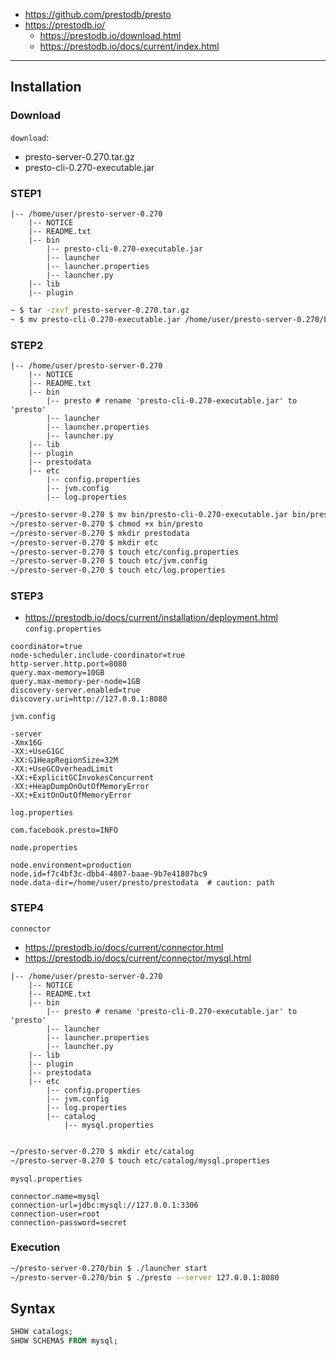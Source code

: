 - https://github.com/prestodb/presto
- https://prestodb.io/
  - https://prestodb.io/download.html 
  - https://prestodb.io/docs/current/index.html

---

## Installation
### Download
`download`:  
- presto-server-0.270.tar.gz
- presto-cli-0.270-executable.jar  

### STEP1
```
|-- /home/user/presto-server-0.270
    |-- NOTICE
    |-- README.txt
    |-- bin
        |-- presto-cli-0.270-executable.jar
        |-- launcher  
        |-- launcher.properties  
        |-- launcher.py
    |-- lib
    |-- plugin
```
```bash
~ $ tar -zxvf presto-server-0.270.tar.gz
~ $ mv presto-cli-0.270-executable.jar /home/user/presto-server-0.270/bin/
```

### STEP2
```
|-- /home/user/presto-server-0.270
    |-- NOTICE
    |-- README.txt
    |-- bin
        |-- presto # rename 'presto-cli-0.270-executable.jar' to 'presto' 
        |-- launcher  
        |-- launcher.properties  
        |-- launcher.py
    |-- lib
    |-- plugin
    |-- prestodata
    |-- etc
        |-- config.properties
        |-- jvm.config
        |-- log.properties
```
```bash
~/presto-server-0.270 $ mv bin/presto-cli-0.270-executable.jar bin/presto
~/presto-server-0.270 $ chmod +x bin/presto
~/presto-server-0.270 $ mkdir prestodata
~/presto-server-0.270 $ mkdir etc
~/presto-server-0.270 $ touch etc/config.properties
~/presto-server-0.270 $ touch etc/jvm.config
~/presto-server-0.270 $ touch etc/log.properties
```

### STEP3  
- https://prestodb.io/docs/current/installation/deployment.html
`config.properties`  
```
coordinator=true
node-scheduler.include-coordinator=true
http-server.http.port=8080
query.max-memory=10GB
query.max-memory-per-node=1GB
discovery-server.enabled=true
discovery.uri=http://127.0.0.1:8080
```
`jvm.config`
```
-server
-Xmx16G
-XX:+UseG1GC
-XX:G1HeapRegionSize=32M
-XX:+UseGCOverheadLimit
-XX:+ExplicitGCInvokesConcurrent
-XX:+HeapDumpOnOutOfMemoryError
-XX:+ExitOnOutOfMemoryError
```
`log.properties`
```
com.facebook.presto=INFO
```
`node.properties`
```
node.environment=production
node.id=f7c4bf3c-dbb4-4807-baae-9b7e41807bc9
node.data-dir=/home/user/presto/prestodata  # caution: path
```

### STEP4
`connector`  
- https://prestodb.io/docs/current/connector.html
- https://prestodb.io/docs/current/connector/mysql.html
```
|-- /home/user/presto-server-0.270
    |-- NOTICE
    |-- README.txt
    |-- bin
        |-- presto # rename 'presto-cli-0.270-executable.jar' to 'presto' 
        |-- launcher  
        |-- launcher.properties  
        |-- launcher.py
    |-- lib
    |-- plugin
    |-- prestodata
    |-- etc
        |-- config.properties
        |-- jvm.config
        |-- log.properties
        |-- catalog
            |-- mysql.properties
        
```
```bash
~/presto-server-0.270 $ mkdir etc/catalog
~/presto-server-0.270 $ touch etc/catalog/mysql.properties
```
`mysql.properties`
```
connector.name=mysql
connection-url=jdbc:mysql://127.0.0.1:3306
connection-user=root
connection-password=secret
```

### Execution
```bash
~/presto-server-0.270/bin $ ./launcher start
~/presto-server-0.270/bin $ ./presto --server 127.0.0.1:8080
```


## Syntax
```sql
SHOW catalogs;
SHOW SCHEMAS FROM mysql;
```



